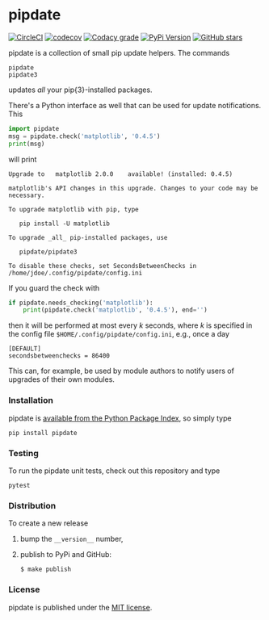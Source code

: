 # pipdate


[![CircleCI](https://img.shields.io/circleci/project/github/nschloe/pipdate/master.svg)](https://circleci.com/gh/nschloe/pipdate/tree/master)
[![codecov](https://img.shields.io/codecov/c/github/nschloe/pipdate.svg)](https://codecov.io/gh/nschloe/pipdate)
[![Codacy grade](https://img.shields.io/codacy/grade/e2b04ea7e4a74da2a80799056b72b189.svg)](https://app.codacy.com/app/nschloe/pipdate/dashboard)
[![PyPi Version](https://img.shields.io/pypi/v/pipdate.svg)](https://pypi.python.org/pypi/pipdate)
[![GitHub stars](https://img.shields.io/github/stars/nschloe/pipdate.svg?style=social&label=Stars)](https://github.com/nschloe/pipdate)

pipdate is a collection of small pip update helpers. The commands
```
pipdate
pipdate3
```
updates _all_ your pip{3}-installed packages.

There's a Python interface as well that can be used for update notifications.
This
```python
import pipdate
msg = pipdate.check('matplotlib', '0.4.5')
print(msg)
```
will print
```
Upgrade to   matplotlib 2.0.0    available! (installed: 0.4.5)

matplotlib's API changes in this upgrade. Changes to your code may be necessary.

To upgrade matplotlib with pip, type

   pip install -U matplotlib

To upgrade _all_ pip-installed packages, use

   pipdate/pipdate3

To disable these checks, set SecondsBetweenChecks in
/home/jdoe/.config/pipdate/config.ini
```

If you guard the check with
```python
if pipdate.needs_checking('matplotlib'):
    print(pipdate.check('matplotlib', '0.4.5'), end='')
```
then it will be performed at most every _k_ seconds, where _k_ is specified
in the config file `$HOME/.config/pipdate/config.ini`, e.g., once a day
```
[DEFAULT]
secondsbetweenchecks = 86400
```
This can, for example, be used by module authors to notify users of upgrades of
their own modules.

### Installation

pipdate is [available from the Python Package
Index](https://pypi.python.org/pypi/pipdate/), so simply type
```
pip install pipdate
```

### Testing

To run the pipdate unit tests, check out this repository and type
```
pytest
```

### Distribution

To create a new release

1. bump the `__version__` number,

2. publish to PyPi and GitHub:
    ```
    $ make publish
    ```

### License

pipdate is published under the [MIT license](https://en.wikipedia.org/wiki/MIT_License).
